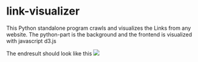 # link-visualizer
This Python standalone program crawls and visualizes the Links from any website.
The python-part is the background and the frontend is visualized with javascript d3.js

The endresult should look like this
![](https://raw.githubusercontent.com/wuda-io/link-visualizer/master/Example.PNG)
